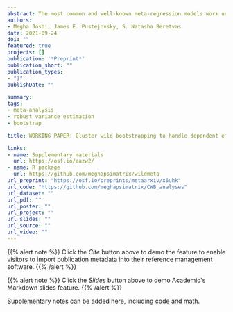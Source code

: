 ```yaml
---
abstract: The most common and well-known meta-regression models work under the assumption that there is only one effect size estimate per study and that the estimates are independent. However, meta-analytic reviews of social science research often include multiple effect size estimates per primary study, leading to dependence in the estimates. Some meta-analyses also include multiple studies conducted by the same lab or investigator, creating another potential source of dependence. An increasingly popular method to handle dependence is robust variance estimation (RVE), but this method can result in inflated Type I error rates when the number of studies is small. Small-sample correction methods for RVE have been shown to control Type I error rates adequately but may be overly conservative, especially for tests of multiple-contrast hypotheses. We evaluated an alternative method for handling dependence, cluster wild bootstrapping, which has been examined in the econometrics literature but not in the context of meta-analysis. Results from two simulation studies indicate that cluster wild bootstrapping maintains adequate Type I error rates and provides more power than extant small sample correction methods, particularly for multiple-contrast hypothesis tests. We recommend using cluster wild bootstrapping to conduct hypothesis tests for meta-analyses with a small number of studies. We have also created an R package that implements such tests.
authors:
- Megha Joshi, James E. Pustejovsky, S. Natasha Beretvas
date: 2021-09-24
doi: ""
featured: true
projects: []
publication: '*Preprint*'
publication_short: ""
publication_types:
- "3"
publishDate: ""

summary: 
tags: 
- meta-analysis
- robust variance estimation
- bootstrap

title: WORKING PAPER: Cluster wild bootstrapping to handle dependent effect sizes in meta-analysis with a small number of studies

links:
- name: Supplementary materials
  url: https://osf.io/eazw2/
- name: R package
  url: https://github.com/meghapsimatrix/wildmeta
url_preprint: "https://osf.io/preprints/metaarxiv/x6uhk"
url_code: "https://github.com/meghapsimatrix/CWB_analyses"
url_dataset: ""
url_pdf: ""
url_poster: ""
url_project: ""
url_slides: ""
url_source: ""
url_video: ""
---
```


{{% alert note %}}
Click the *Cite* button above to demo the feature to enable visitors to import publication metadata into their reference management software.
{{% /alert %}}

{{% alert note %}}
Click the *Slides* button above to demo Academic's Markdown slides feature.
{{% /alert %}}

Supplementary notes can be added here, including [code and math](https://sourcethemes.com/academic/docs/writing-markdown-latex/).